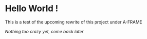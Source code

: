 # Hello World !

This is a test of the upcoming rewrite of this project under A-FRAME

*Nothing too crazy yet, come back later*